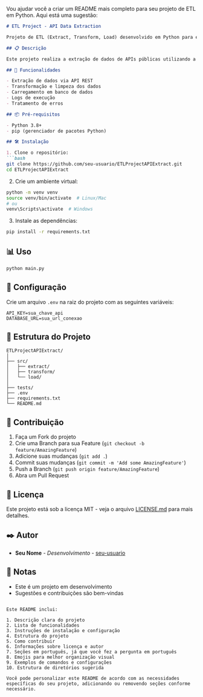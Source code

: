 Vou ajudar você a criar um README mais completo para seu projeto de ETL em Python. Aqui está uma sugestão:

```markdown:README.md
# ETL Project - API Data Extraction

Projeto de ETL (Extract, Transform, Load) desenvolvido em Python para extrair dados de APIs, realizar transformações e carregar em um banco de dados.

## 📋 Descrição

Este projeto realiza a extração de dados de APIs públicas utilizando a biblioteca `requests`, processa as informações obtidas e as armazena em um banco de dados para análise posterior.

## 🚀 Funcionalidades

- Extração de dados via API REST
- Transformação e limpeza dos dados
- Carregamento em banco de dados
- Logs de execução
- Tratamento de erros

## 📦 Pré-requisitos

- Python 3.8+
- pip (gerenciador de pacotes Python)

## 🛠️ Instalação

1. Clone o repositório:
```bash
git clone https://github.com/seu-usuario/ETLProjectAPIExtract.git
cd ETLProjectAPIExtract
```

2. Crie um ambiente virtual:
```bash
python -m venv venv
source venv/bin/activate  # Linux/Mac
# ou
venv\Scripts\activate  # Windows
```

3. Instale as dependências:
```bash
pip install -r requirements.txt
```

## 📊 Uso

```python
python main.py
```

## 🔧 Configuração

Crie um arquivo `.env` na raiz do projeto com as seguintes variáveis:

```
API_KEY=sua_chave_api
DATABASE_URL=sua_url_conexao
```

## 📁 Estrutura do Projeto

```
ETLProjectAPIExtract/
│
├── src/
│   ├── extract/
│   ├── transform/
│   └── load/
│
├── tests/
├── .env
├── requirements.txt
└── README.md
```

## 🤝 Contribuição

1. Faça um Fork do projeto
2. Crie uma Branch para sua Feature (`git checkout -b feature/AmazingFeature`)
3. Adicione suas mudanças (`git add .`)
4. Commit suas mudanças (`git commit -m 'Add some AmazingFeature'`)
5. Push a Branch (`git push origin feature/AmazingFeature`)
6. Abra um Pull Request

## 📝 Licença

Este projeto está sob a licença MIT - veja o arquivo [LICENSE.md](LICENSE.md) para mais detalhes.

## ✒️ Autor

* **Seu Nome** - *Desenvolvimento* - [seu-usuario](https://github.com/seu-usuario)

## 📄 Notas

- Este é um projeto em desenvolvimento
- Sugestões e contribuições são bem-vindas
```

Este README inclui:

1. Descrição clara do projeto
2. Lista de funcionalidades
3. Instruções de instalação e configuração
4. Estrutura do projeto
5. Como contribuir
6. Informações sobre licença e autor
7. Seções em português, já que você fez a pergunta em português
8. Emojis para melhor organização visual
9. Exemplos de comandos e configurações
10. Estrutura de diretórios sugerida

Você pode personalizar este README de acordo com as necessidades específicas do seu projeto, adicionando ou removendo seções conforme necessário.

